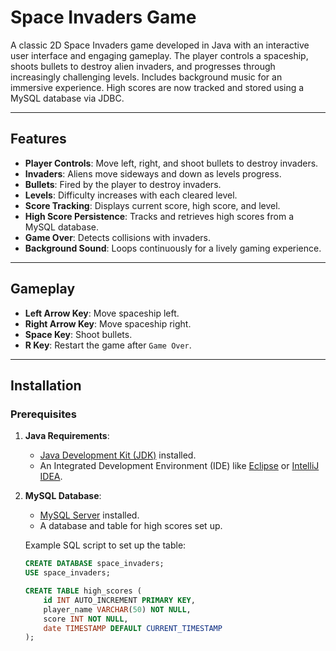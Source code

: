 # Space Invaders Game

A classic 2D Space Invaders game developed in Java with an interactive user interface and engaging gameplay. The player controls a spaceship, shoots bullets to destroy alien invaders, and progresses through increasingly challenging levels. Includes background music for an immersive experience. High scores are now tracked and stored using a MySQL database via JDBC.

---

## Features
- **Player Controls**: Move left, right, and shoot bullets to destroy invaders.
- **Invaders**: Aliens move sideways and down as levels progress.
- **Bullets**: Fired by the player to destroy invaders.
- **Levels**: Difficulty increases with each cleared level.
- **Score Tracking**: Displays current score, high score, and level.
- **High Score Persistence**: Tracks and retrieves high scores from a MySQL database.
- **Game Over**: Detects collisions with invaders.
- **Background Sound**: Loops continuously for a lively gaming experience.

---

## Gameplay
- **Left Arrow Key**: Move spaceship left.
- **Right Arrow Key**: Move spaceship right.
- **Space Key**: Shoot bullets.
- **R Key**: Restart the game after `Game Over`.

---

## Installation

### Prerequisites
1. **Java Requirements**:
   - [Java Development Kit (JDK)](https://www.oracle.com/java/technologies/javase-downloads.html) installed.
   - An Integrated Development Environment (IDE) like [Eclipse](https://www.eclipse.org/) or [IntelliJ IDEA](https://www.jetbrains.com/idea/).

2. **MySQL Database**:
   - [MySQL Server](https://dev.mysql.com/downloads/) installed.
   - A database and table for high scores set up. 

   Example SQL script to set up the table:
   ```sql
   CREATE DATABASE space_invaders;
   USE space_invaders;

   CREATE TABLE high_scores (
       id INT AUTO_INCREMENT PRIMARY KEY,
       player_name VARCHAR(50) NOT NULL,
       score INT NOT NULL,
       date TIMESTAMP DEFAULT CURRENT_TIMESTAMP
   );
